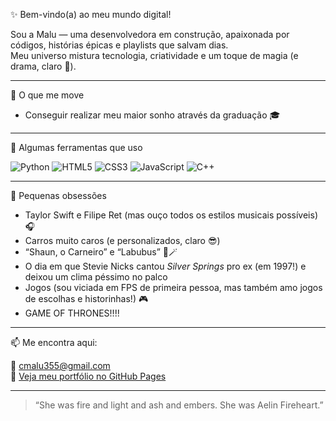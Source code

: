 ✨ Bem-vindo(a) ao meu mundo digital!

Sou a Malu — uma desenvolvedora em construção, apaixonada por códigos, histórias épicas e playlists que salvam dias.  
Meu universo mistura tecnologia, criatividade e um toque de magia (e drama, claro 👑).

---

 🧠 O que me move

- Conseguir realizar meu maior sonho através da graduação 🎓

---

 🔧 Algumas ferramentas que uso

<p>
  <img alt="Python" src="https://img.shields.io/badge/Python-FFD43B?style=flat-square&logo=python&logoColor=blue" />
  <img alt="HTML5" src="https://img.shields.io/badge/HTML5-E34F26?style=flat-square&logo=html5&logoColor=white" />
  <img alt="CSS3" src="https://img.shields.io/badge/CSS3-1572B6?style=flat-square&logo=css3&logoColor=white" />
  <img alt="JavaScript" src="https://img.shields.io/badge/JavaScript-F7DF1E?style=flat-square&logo=javascript&logoColor=black" />
  <img alt="C++" src="https://img.shields.io/badge/C++-00599C?style=flat-square&logo=c%2B%2B&logoColor=white" />
</p>

---

 🌌 Pequenas obsessões

- Taylor Swift e Filipe Ret (mas ouço todos os estilos musicais possíveis) 🎧  
- Carros muito caros (e personalizados, claro 😎)  
- “Shaun, o Carneiro” e “Labubus” 🐑🪄  
- O dia em que Stevie Nicks cantou *Silver Springs* pro ex (em 1997!) e deixou um clima péssimo no palco  
- Jogos (sou viciada em FPS de primeira pessoa, mas também amo jogos de escolhas e historinhas!) 🎮
- GAME OF THRONES!!!!

---

 📫 Me encontra aqui:

📧 cmalu355@gmail.com  
📁 [Veja meu portfólio no GitHub Pages](https://malucoelho.github.io/portfolio-malucoelho/)

---

> “She was fire and light and ash and embers. She was Aelin Fireheart.” 
